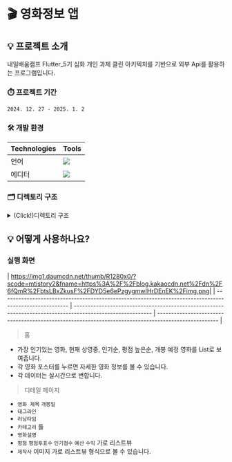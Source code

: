 # 🎬 영화정보 앱

## 💡 프로젝트 소개
내일배움캠프 Flutter_5기 심화 개인 과제
클린 아키텍처를 기반으로 외부 Api를 활용하는 프로그램입니다.

### ⏱️ 프로젝트 기간

`2024. 12. 27 - 2025. 1. 2`


### 🛠️ 개발 환경

| Technologies | Tools                                                                                                                                                                                                                                                                                                                                                                                                                                                                                                                 |
| ------------ | --------------------------------------------------------------------------------------------------------------------------------------------------------------------------------------------------------------------------------------------------------------------------------------------------------------------------------------------------------------------------------------------------------------------------------------------------------------------------------------------------------------------- |
| 언어         | <img src="https://img.shields.io/badge/dart-0175C2?style=for-the-badge&logo=dart&logoColor=white">                                                                                                                                                                                                                                                                                                                                                              |
| 에디터       | <img src="https://img.shields.io/badge/VSCode-199ED9?style=for-the-badge">                                                                                                                                                                                                                                                                                                                                                                                                                                            |
### 🗂️ 디렉토리 구조

<details>
  <summary> (Click!)디렉토리 구조 </summary>
📦lib
 ┣ 📂Ui
 ┃ ┣ 📂screens
 ┃ ┃ ┣ 📜detail_screen.dart
 ┃ ┃ ┗ 📜home_screen.dart
 ┃ ┣ 📂view_model
 ┃ ┃ ┣ 📂detail
 ┃ ┃ ┃ ┣ 📜detail.dart
 ┃ ┃ ┃ ┣ 📜detail_state.dart
 ┃ ┃ ┃ ┗ 📜detail_view_model.dart
 ┃ ┃ ┣ 📂home
 ┃ ┃ ┃ ┣ 📜home.dart
 ┃ ┃ ┃ ┣ 📜home_state.dart
 ┃ ┃ ┃ ┗ 📜home_view_model.dart
 ┃ ┃ ┗ 📜view_model.dart
 ┃ ┗ 📂widgets
 ┃ ┃ ┣ 📜movie_card.dart
 ┃ ┃ ┗ 📜movie_list_section.dart
 ┣ 📂core
 ┃ ┣ 📂config
 ┃ ┃ ┗ 📜app_config.dart
 ┃ ┣ 📂constants
 ┃ ┃ ┗ 📜api_constants.dart
 ┃ ┣ 📂di
 ┃ ┃ ┗ 📜injection.dart
 ┃ ┣ 📂error
 ┃ ┃ ┗ 📜failures.dart
 ┃ ┣ 📂network
 ┃ ┃ ┗ 📜network_info.dart
 ┃ ┣ 📂util
 ┃ ┃ ┗ 📜result.dart
 ┃ ┗ 📜core.dart
 ┣ 📂data
 ┃ ┣ 📂data_source
 ┃ ┃ ┣ 📜data_source.dart
 ┃ ┃ ┣ 📜movie_data_source.dart
 ┃ ┃ ┗ 📜tmdb_movie_data_source.dart
 ┃ ┣ 📂dto
 ┃ ┃ ┣ 📜dto.dart
 ┃ ┃ ┣ 📜movie_detail_dto.dart
 ┃ ┃ ┗ 📜movie_response_dto.dart
 ┃ ┣ 📂repository
 ┃ ┃ ┣ 📜movie_repository_impl.dart
 ┃ ┃ ┗ 📜repository.dart
 ┃ ┗ 📜data.dart
 ┣ 📂domain
 ┃ ┣ 📂model
 ┃ ┃ ┣ 📜model.dart
 ┃ ┃ ┣ 📜movie.dart
 ┃ ┃ ┗ 📜movie_detail.dart
 ┃ ┣ 📂repository
 ┃ ┃ ┣ 📜movie_repository.dart
 ┃ ┃ ┗ 📜repository.dart
 ┃ ┣ 📂use_case
 ┃ ┃ ┣ 📜base_use_case.dart
 ┃ ┃ ┣ 📜get_movie_detail_use_case.dart
 ┃ ┃ ┣ 📜get_now_playing_movies_use_case.dart
 ┃ ┃ ┣ 📜get_popular_movies_use_case.dart
 ┃ ┃ ┣ 📜get_top_rated_movies_use_case.dart
 ┃ ┃ ┣ 📜get_upcoming_movies_use_case.dart
 ┃ ┃ ┗ 📜use_case.dart
 ┃ ┗ 📜domain.dart
 ┗ 📜main.dart

</details>

## 💡 어떻게 사용하나요?

### 실행 화면

| https://img1.daumcdn.net/thumb/R1280x0/?scode=mtistory2&fname=https%3A%2F%2Fblog.kakaocdn.net%2Fdn%2F6fQmR%2FbtsLBxZkusF%2FDYD5e6ePzgygmwIHrDEnEK%2Fimg.png|
| ------------------------------------------------------------------------------------------------------ | ---------------------------------------------------------------------------------------------------------- | ---------------------------------------------------------------------------------------------------- |

> 홈

- 가장 인기있는 영화, 현재 상영중, 인기순, 평점 높은순, 개봉 예정 영화를 List로 보여줍니다.
- 각 영화 포스터를 누르면 자세한 영화 정보를 볼 수 있습니다.
- 각 데이터는 실시간으로 변합니다.

> 디테일 페이지

- `영화 제목` `개봉일`
- `태그라인`
- `러닝타임`
- `카테고리` 들
- `영화설명`
- `평점` `평점투표수` `인기점수` `예산` `수익` 가로 리스트뷰
- `제작사` 이미지 가로 리스트뷰 형식으로 볼 수 있습니다.
